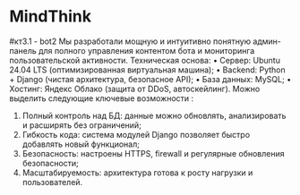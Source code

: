 # MindThink
#кт3.1 - bot2
Мы разработали мощную и интуитивно понятную админ-панель для полного управления контентом бота и мониторинга пользовательской активности. 
Техническая основа:
• Сервер: Ubuntu 24.04 LTS (оптимизированная виртуальная машина);
• Backend: Python + Django (чистая архитектура, безопасное API);
• База данных: MySQL;
• Хостинг: Яндекс Облако (защита от DDoS, автоскейлинг).
Можно выделить следующие ключевые возможности :
1.  Полный контроль над БД: данные можно обновлять, анализировать и расширять без ограничений;
2.  Гибкость кода: система модулей Django позволяет быстро добавлять новый функционал;
3.  Безопасность: настроены HTTPS, firewall и регулярные обновления безопасности;
4.  Масштабируемость: архитектура готова к росту нагрузки и пользователей. 
